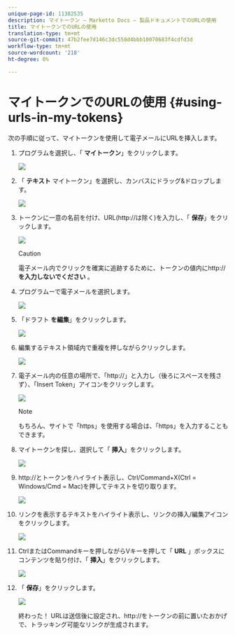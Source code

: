 ```yaml
---
unique-page-id: 11382535
description: マイトークン — Marketto Docs — 製品ドキュメントでのURLの使用
title: マイトークンでのURLの使用
translation-type: tm+mt
source-git-commit: 47b2fee7d146c3dc558d4bbb10070683f4cdfd3d
workflow-type: tm+mt
source-wordcount: '218'
ht-degree: 0%

---
```



# マイトークンでのURLの使用 {#using-urls-in-my-tokens}

次の手順に従って、マイトークンを使用して電子メールにURLを挿入します。

1. プログラムを選択し、「 **マイトークン**」をクリックします。

   ![](assets/one-4.png)

1. 「 **テキスト** マイトークン」を選択し、カンバスにドラッグ&amp;ドロップします。

   ![](assets/two-4.png)

1. トークンに一意の名前を付け、URL(http://は除く)を入力し、「 **保存**」をクリックします。

   ![](assets/three-4.png)

   >[!CAUTION]
   >
   >電子メール内でクリックを確実に追跡するために、トークンの値内にhttp:// **を入力しないでください** 。

1. プログラムーで電子メールを選択します。

   ![](assets/four-3.png)

1. 「ドラフト **を編集**」をクリックします。

   ![](assets/five-3.png)

1. 編集するテキスト領域内で重複を押しながらクリックします。

   ![](assets/six-1.png)

1. 電子メール内の任意の場所で、「http://」と入力し（後ろにスペースを残さず）、「Insert Token」アイコンをクリックします。

   ![](assets/seven.png)

   >[!NOTE]
   >
   >もちろん、サイトで「https」を使用する場合は、「https」を入力することもできます。

1. マイトークンを探し、選択して「 **挿入**」をクリックします。

   ![](assets/eight.png)

1. http://とトークンをハイライト表示し、Ctrl/Command+X(Ctrl = Windows/Cmd = Mac)を押してテキストを切り取ります。

   ![](assets/nine.png)

1. リンクを表示するテキストをハイライト表示し、リンクの挿入/編集アイコンをクリックします。

   ![](assets/ten.png)

1. CtrlまたはCommandキーを押しながらVキーを押して「 **URL** 」ボックスにコンテンツを貼り付け、「 **挿入**」をクリックします。

   ![](assets/eleven.png)

1. 「 **保存**」をクリックします。

   ![](assets/twelve.png)

   終わった！ URLは送信後に設定され、http://をトークンの前に置いたおかげで、トラッキング可能なリンクが生成されます。


